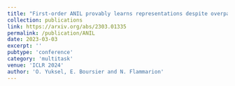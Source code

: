 ```yaml
---
title: "First-order ANIL provably learns representations despite overparametrisation"
collection: publications
link: https://arxiv.org/abs/2303.01335
permalink: /publication/ANIL
date: 2023-03-03
excerpt: ''
pubtype: 'conference'
category: 'multitask'
venue: 'ICLR 2024'
author: 'O. Yuksel, E. Boursier and N. Flammarion'
---
```

